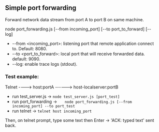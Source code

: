 ## Simple port forwarding

Forward network data stream from port A to port B on same machine.

node port_forwarding.js [--from incoming_port] [--to port_to_forward] [--log]

* --from <incoming_port>: listening port that remote application connect to. Default: 8080.
* --to <port_to_forward>: local port that will receive forwarded data. default: 9090.
* --log: enable trace logs (stdout).

### Test example:

Telnet ----> host:portA ------> host-localserver:portB

- run test_server.js -> ```	node test_server.js [port_test] ```
- run port_forwarding -> ```	node port_forwarding.js [--from incoming_port] --to port_test ```
- run telnet -> ```	telnet host incoming_port ```

Then, on telnet prompt, type some text then Enter -> 'ACK: typed text' sent back.




